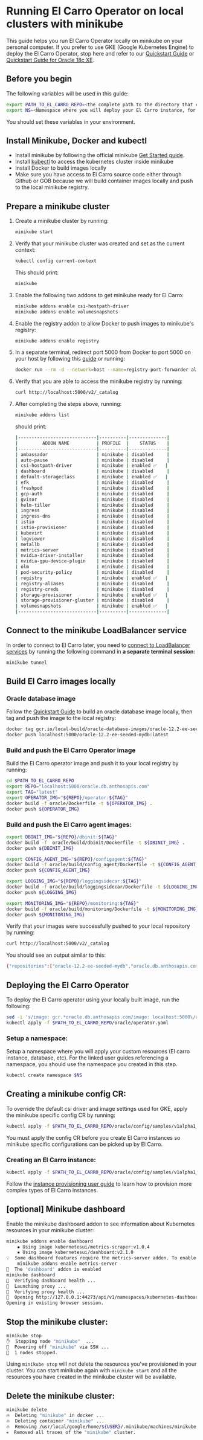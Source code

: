 # Running El Carro Operator on local clusters with minikube

This guide helps you run El Carro Operator locally on minikube on your personal
computer. If you prefer to use GKE (Google Kubernetes Engine) to deploy the El
Carro Operator, stop here and refer to our [Quickstart Guide](quickstart.md) or
[Quickstart Guide for Oracle 18c XE](quickstart-18c-xe.md).

## Before you begin

The following variables will be used in this guide:

```sh
export PATH_TO_EL_CARRO_REPO=<the complete path to the directory that contains the cloned El Carro repository>
export NS=<Namespace where you will deploy your El Carro instance, for example "db".>
```

You should set these variables in your environment.

## Install Minikube, Docker and kubectl

*   Install minikube by following the official minikube
    [Get Started guide](https://minikube.sigs.k8s.io/docs/start/).
*   Install [kubectl](https://kubernetes.io/docs/tasks/tools/) to access the
    kubernetes cluster inside minikube
*   Install Docker to build images locally
*   Make sure you have access to El Carro source code either through Github or
    GOB because we will build container images locally and push to the local
    minikube registry.

## Prepare a minikube cluster

1.  Create a minikube cluster by running:

    ```sh
    minikube start
    ```

2.  Verify that your minikube cluster was created and set as the current
    context:

    ```sh
    kubectl config current-context
    ```

    This should print:
    ```sh
    minikube
    ```

3.  Enable the following two addons to get minikube ready for El Carro:

    ```sh
    minikube addons enable csi-hostpath-driver
    minikube addons enable volumesnapshots
    ```

4.  Enable the registry addon to allow Docker to push images to minikube's registry:
    ```sh
    minikube addons enable registry
    ```

5.  In a separate terminal, redirect port 5000 from Docker to port 5000 on
    your host by following this
    [guide](https://minikube.sigs.k8s.io/docs/handbook/registry/) or running:

    ```sh
    docker run --rm -d --network=host --name=registry-port-forwarder alpine ash -c "apk add socat && socat TCP-LISTEN:5000,reuseaddr,fork TCP:$(minikube ip):5000"
    ```

6.  Verify that you are able to access the minikube registry by running:

    ```sh
    curl http://localhost:5000/v2/_catalog
    ```

7.  After completing the steps above, running:

    ```sh
    minikube addons list
    ```

    should print:

    ```sh
    |-----------------------------|----------|--------------|
    |         ADDON NAME          | PROFILE  |    STATUS    |
    |-----------------------------|----------|--------------|
    | ambassador                  | minikube | disabled     |
    | auto-pause                  | minikube | disabled     |
    | csi-hostpath-driver         | minikube | enabled ✅   |
    | dashboard                   | minikube | disabled     |
    | default-storageclass        | minikube | enabled ✅   |
    | efk                         | minikube | disabled     |
    | freshpod                    | minikube | disabled     |
    | gcp-auth                    | minikube | disabled     |
    | gvisor                      | minikube | disabled     |
    | helm-tiller                 | minikube | disabled     |
    | ingress                     | minikube | disabled     |
    | ingress-dns                 | minikube | disabled     |
    | istio                       | minikube | disabled     |
    | istio-provisioner           | minikube | disabled     |
    | kubevirt                    | minikube | disabled     |
    | logviewer                   | minikube | disabled     |
    | metallb                     | minikube | disabled     |
    | metrics-server              | minikube | disabled     |
    | nvidia-driver-installer     | minikube | disabled     |
    | nvidia-gpu-device-plugin    | minikube | disabled     |
    | olm                         | minikube | disabled     |
    | pod-security-policy         | minikube | disabled     |
    | registry                    | minikube | enabled ✅   |
    | registry-aliases            | minikube | disabled     |
    | registry-creds              | minikube | disabled     |
    | storage-provisioner         | minikube | enabled ✅   |
    | storage-provisioner-gluster | minikube | disabled     |
    | volumesnapshots             | minikube | enabled ✅   |
    |-----------------------------|----------|--------------|
    ```

## Connect to the minikube LoadBalancer service

In order to connect to El Carro later, you need to
[connect to LoadBalancer services](https://minikube.sigs.k8s.io/docs/commands/tunnel/)
by running the following command in **a separate terminal session**:

```sh
minikube tunnel
```

## Build El Carro images locally

### Oracle database image

Follow the [Quickstart Guide](quickstart.md) to build an oracle database image
locally, then tag and push the image to the local registry:

```sh
docker tag gcr.io/local-build/oracle-database-images/oracle-12.2-ee-seeded-mydb:latest localhost:5000/oracle-12.2-ee-seeded-mydb:latest
docker push localhost:5000/oracle-12.2-ee-seeded-mydb:latest
```

### Build and push the El Carro Operator image

Build the El Carro operator image and push it to your local registry by running:

```sh
cd $PATH_TO_EL_CARRO_REPO
export REPO="localhost:5000/oracle.db.anthosapis.com"
export TAG="latest"
export OPERATOR_IMG="${REPO}/operator:${TAG}"
docker build -f oracle/Dockerfile -t ${OPERATOR_IMG} .
docker push ${OPERATOR_IMG}
```

### Build and push the El Carro agent images:

```sh
export DBINIT_IMG="${REPO}/dbinit:${TAG}"
docker build -f  oracle/build/dbinit/Dockerfile -t ${DBINIT_IMG} .
docker push ${DBINIT_IMG}

export CONFIG_AGENT_IMG="${REPO}/configagent:${TAG}"
docker build -f oracle/build/config_agent/Dockerfile -t ${CONFIG_AGENT_IMG} .
docker push ${CONFIG_AGENT_IMG}

export LOGGING_IMG="${REPO}/loggingsidecar:${TAG}"
docker build -f oracle/build/loggingsidecar/Dockerfile -t ${LOGGING_IMG} .
docker push ${LOGGING_IMG}

export MONITORING_IMG="${REPO}/monitoring:${TAG}"
docker build -f oracle/build/monitoring/Dockerfile -t ${MONITORING_IMG} .
docker push ${MONITORING_IMG}
```

Verify that your images were successfully pushed to your local repository by running:
```sh
curl http://localhost:5000/v2/_catalog
```

You should see an output similar to this:
```sh
{"repositories":["oracle-12.2-ee-seeded-mydb","oracle.db.anthosapis.com/configagent","oracle.db.anthosapis.com/dbinit","oracle.db.anthosapis.com/loggingsidecar","oracle.db.anthosapis.com/monitoring","oracle.db.anthosapis.com/operator"]}
```

## Deploying the El Carro Operator

To deploy the El Carro operator using your locally built image, run the following:

```sh
sed -i 's/image: gcr.*oracle.db.anthosapis.com/image: localhost:5000\/oracle.db.anthosapis.com/g' $PATH_TO_EL_CARRO_REPO/oracle/operator.yaml
kubectl apply -f $PATH_TO_EL_CARRO_REPO/oracle/operator.yaml
```

### Setup a namespace:

Setup a namespace where you will apply your custom resources (El carro instance,
database, etc). For the linked user guides referencing a namespace, you should
use the namespace you created in this step.

```sh
kubectl create namespace $NS
```

## Creating a minikube config CR:

To override the default csi driver and image settings used for GKE, apply the
minikube specific config CR by running:

```sh
kubectl apply -f $PATH_TO_EL_CARRO_REPO/oracle/config/samples/v1alpha1_config_minikube.yaml -n $NS
```

You must apply the config CR before you create El Carro instances so minikube
specific configurations can be picked up by El Carro.

### Creating an El Carro instance:

```sh
kubectl apply -f $PATH_TO_EL_CARRO_REPO/oracle/config/samples/v1alpha1_instance_minikube.yaml -n $NS
```

Follow the [instance provisioning user guide](provision/instance.md) to learn
how to provision more complex types of El Carro instances.

## [optional] Minikube dashboard

Enable the minikube dashboard addon to see information about Kubernetes
resources in your minikube cluster:

```sh
minikube addons enable dashboard
    ▪ Using image kubernetesui/metrics-scraper:v1.0.4
    ▪ Using image kubernetesui/dashboard:v2.1.0
💡  Some dashboard features require the metrics-server addon. To enable all features please run:
    minikube addons enable metrics-server
🌟  The 'dashboard' addon is enabled
minikube dashboard
🤔  Verifying dashboard health ...
🚀  Launching proxy ...
🤔  Verifying proxy health ...
🎉  Opening http://127.0.0.1:44273/api/v1/namespaces/kubernetes-dashboard/services/http:kubernetes-dashboard:/proxy/ in your default browser...
Opening in existing browser session.
```

## Stop the minikube cluster:

```sh
minikube stop
✋  Stopping node "minikube"  ...
🛑  Powering off "minikube" via SSH ...
🛑  1 nodes stopped.
```

Using `minikube stop` will not delete the resources you've provisioned in your
cluster. You can start minikube again with `minikube start` and all the
resources you have created in the minikube cluster will be available.

## Delete the minikube cluster:

```sh
minikube delete
🔥  Deleting "minikube" in docker ...
🔥  Deleting container "minikube" ...
🔥  Removing /usr/local/google/home/${USER}/.minikube/machines/minikube ...
💀  Removed all traces of the "minikube" cluster.
```
